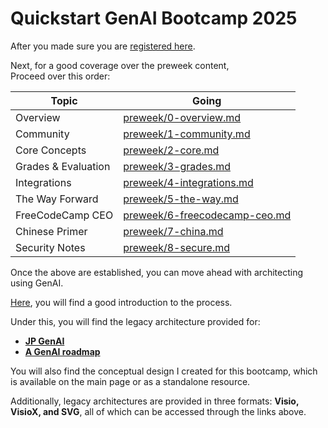 # Quickstart GenAI Bootcamp 2025

After you made sure you are [registered here](init.md).


Next, for a good coverage over the preweek content, <br>Proceed over this order:

| Topic                | Going                          |
|----------------------|----------------------------------|
| Overview            | [preweek/0-overview.md](preweek/0-overview.md) |
| Community           | [preweek/1-community.md](preweek/1-community.md) |
| Core Concepts       | [preweek/2-core.md](preweek/2-core.md) |
| Grades & Evaluation | [preweek/3-grades.md](preweek/3-grades.md) |
| Integrations        | [preweek/4-integrations.md](preweek/4-integrations.md) |
| The Way Forward     | [preweek/5-the-way.md](preweek/5-the-way.md) |
| FreeCodeCamp CEO    | [preweek/6-freecodecamp-ceo.md](preweek/6-freecodecamp-ceo.md) |
| Chinese Primer      | [preweek/7-china.md](preweek/7-china.md) |
| Security Notes      | [preweek/8-secure.md](preweek/8-secure.md) |


Once the above are established, you can move ahead with architecting using GenAI.

[Here](../genai-architecting/README.md), you will find a good introduction to the process.

Under this, you will find the legacy architecture provided for:

- **[JP GenAI](../genai-architecting/legacy/JP/JP%20Architectural%20Diagramming%20-%20Lang%20Portal.svg)**
- **[A GenAI roadmap](../genai-architecting/legacy/roadmap/GenAI-Roadmap.svg)**

You will also find the conceptual design I created for this bootcamp, which is available on the main page or as a standalone resource.

Additionally, legacy architectures are provided in three formats: **Visio, VisioX, and SVG**, all of which can be accessed through the links above.
